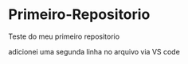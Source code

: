 # Primeiro-Repositorio
 Teste do meu primeiro repositorio

 adicionei uma segunda linha no arquivo via VS code

